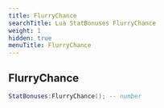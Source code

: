 ```yaml
---
title: FlurryChance
searchTitle: Lua StatBonuses FlurryChance
weight: 1
hidden: true
menuTitle: FlurryChance
---
```

## FlurryChance
```lua
StatBonuses:FlurryChance(); -- number
```